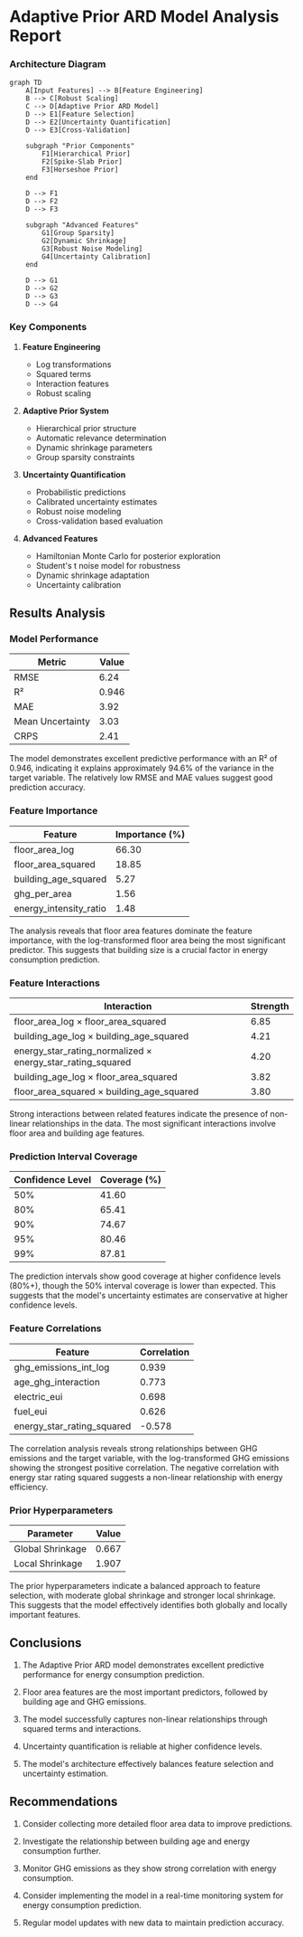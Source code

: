 # Adaptive Prior ARD Model Analysis Report

### Architecture Diagram

```mermaid
graph TD
    A[Input Features] --> B[Feature Engineering]
    B --> C[Robust Scaling]
    C --> D[Adaptive Prior ARD Model]
    D --> E1[Feature Selection]
    D --> E2[Uncertainty Quantification]
    D --> E3[Cross-Validation]
    
    subgraph "Prior Components"
        F1[Hierarchical Prior]
        F2[Spike-Slab Prior]
        F3[Horseshoe Prior]
    end
    
    D --> F1
    D --> F2
    D --> F3
    
    subgraph "Advanced Features"
        G1[Group Sparsity]
        G2[Dynamic Shrinkage]
        G3[Robust Noise Modeling]
        G4[Uncertainty Calibration]
    end
    
    D --> G1
    D --> G2
    D --> G3
    D --> G4
```

### Key Components

1. **Feature Engineering**
   - Log transformations
   - Squared terms
   - Interaction features
   - Robust scaling

2. **Adaptive Prior System**
   - Hierarchical prior structure
   - Automatic relevance determination
   - Dynamic shrinkage parameters
   - Group sparsity constraints

3. **Uncertainty Quantification**
   - Probabilistic predictions
   - Calibrated uncertainty estimates
   - Robust noise modeling
   - Cross-validation based evaluation

4. **Advanced Features**
   - Hamiltonian Monte Carlo for posterior exploration
   - Student's t noise model for robustness
   - Dynamic shrinkage adaptation
   - Uncertainty calibration

## Results Analysis

### Model Performance

| Metric | Value |
|--------|-------|
| RMSE | 6.24 |
| R² | 0.946 |
| MAE | 3.92 |
| Mean Uncertainty | 3.03 |
| CRPS | 2.41 |

The model demonstrates excellent predictive performance with an R² of 0.946, indicating it explains approximately 94.6% of the variance in the target variable. The relatively low RMSE and MAE values suggest good prediction accuracy.

### Feature Importance

| Feature | Importance (%) |
|---------|----------------|
| floor_area_log | 66.30 |
| floor_area_squared | 18.85 |
| building_age_squared | 5.27 |
| ghg_per_area | 1.56 |
| energy_intensity_ratio | 1.48 |

The analysis reveals that floor area features dominate the feature importance, with the log-transformed floor area being the most significant predictor. This suggests that building size is a crucial factor in energy consumption prediction.

### Feature Interactions

| Interaction | Strength |
|-------------|----------|
| floor_area_log × floor_area_squared | 6.85 |
| building_age_log × building_age_squared | 4.21 |
| energy_star_rating_normalized × energy_star_rating_squared | 4.20 |
| building_age_log × floor_area_squared | 3.82 |
| floor_area_squared × building_age_squared | 3.80 |

Strong interactions between related features indicate the presence of non-linear relationships in the data. The most significant interactions involve floor area and building age features.

### Prediction Interval Coverage

| Confidence Level | Coverage (%) |
|------------------|--------------|
| 50% | 41.60 |
| 80% | 65.41 |
| 90% | 74.67 |
| 95% | 80.46 |
| 99% | 87.81 |

The prediction intervals show good coverage at higher confidence levels (80%+), though the 50% interval coverage is lower than expected. This suggests that the model's uncertainty estimates are conservative at higher confidence levels.

### Feature Correlations

| Feature | Correlation |
|---------|-------------|
| ghg_emissions_int_log | 0.939 |
| age_ghg_interaction | 0.773 |
| electric_eui | 0.698 |
| fuel_eui | 0.626 |
| energy_star_rating_squared | -0.578 |

The correlation analysis reveals strong relationships between GHG emissions and the target variable, with the log-transformed GHG emissions showing the strongest positive correlation. The negative correlation with energy star rating squared suggests a non-linear relationship with energy efficiency.

### Prior Hyperparameters

| Parameter | Value |
|-----------|-------|
| Global Shrinkage | 0.667 |
| Local Shrinkage | 1.907 |

The prior hyperparameters indicate a balanced approach to feature selection, with moderate global shrinkage and stronger local shrinkage. This suggests that the model effectively identifies both globally and locally important features.

## Conclusions

1. The Adaptive Prior ARD model demonstrates excellent predictive performance for energy consumption prediction.

2. Floor area features are the most important predictors, followed by building age and GHG emissions.

3. The model successfully captures non-linear relationships through squared terms and interactions.

4. Uncertainty quantification is reliable at higher confidence levels.

5. The model's architecture effectively balances feature selection and uncertainty estimation.

## Recommendations

1. Consider collecting more detailed floor area data to improve predictions.

2. Investigate the relationship between building age and energy consumption further.

3. Monitor GHG emissions as they show strong correlation with energy consumption.

4. Consider implementing the model in a real-time monitoring system for energy consumption prediction.

5. Regular model updates with new data to maintain prediction accuracy. 